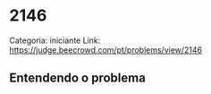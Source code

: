 # 2146

Categoria: iniciante
Link: https://judge.beecrowd.com/pt/problems/view/2146
## Entendendo o problema

